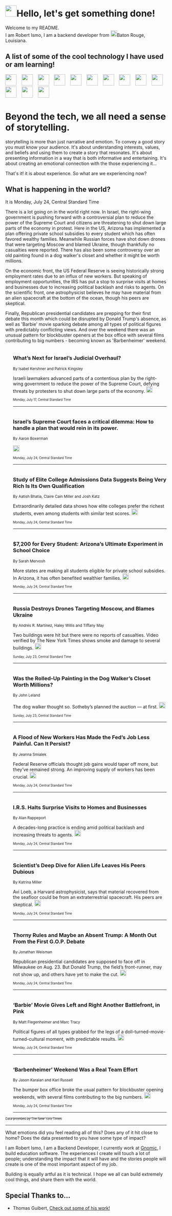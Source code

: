 <h1><img src="https://emojis.slackmojis.com/emojis/images/1643514375/3493/hot-coffee.gif?1643514375" width="35"/>Hello, let's get something done!</h1>

<p>Welcome to my README.<br/>
I am Robert Ismo, I am a backend developer from <img src="https://emojis.slackmojis.com/emojis/images/1638395689/50435/moulin_rouge.png?1638395689" width="20"/>Baton Rouge, Louisiana.</p>
<h2>A list of some of the cool technology I have used or am learning!</h2>
<p>
<img src="https://emojis.slackmojis.com/emojis/images/1643516091/21142/meow_bongotap.gif?1643516091" width="35" alt="">
<img src="https://img.shields.io/badge/Favorite%20Frontend%20Framework-SvelteKit-f83903" alt="">
<img src="https://img.shields.io/badge/Second%20Favorite-Vue-40b581" alt="">
<img src="https://img.shields.io/badge/Most%20Used%20Runtime-Nodejs-78b061" alt="">
<img src="https://emojis.slackmojis.com/emojis/images/1643517416/34482/fire.gif?1643517416" width="35" alt="">
<img src="https://img.shields.io/badge/Javascript%20But%20Better-Typescript-0078ca" alt="">
<img src="https://img.shields.io/badge/Favorite%20Language-Elixir-3e244d" alt="">
<img src="https://img.shields.io/badge/Containerize%20Everything-Docker-6ac9ef" alt="">
<img src="https://emojis.slackmojis.com/emojis/images/1643514596/5999/meow_party.gif?1643514596" width="35" alt="">
<img src="https://img.shields.io/badge/API%20Love%20Language-Graphql-de32a5" alt="">
<img src="https://img.shields.io/badge/Our%20Favorite%20Version%20Controller-Git-e94f33" alt="">
<img src="https://img.shields.io/badge/Favorite%20Database-Redis-d42d1d" alt="">
<img src="https://emojis.slackmojis.com/emojis/images/1643514559/5584/deployparrot.gif?1643514559" width="35" alt="">
<img src="https://img.shields.io/badge/Container%20Interstate-RabbitMQ-f66200" alt="">
<img src="https://img.shields.io/badge/Gotta%20Learn-Kubernetes-316adf" alt="">
<img src="https://img.shields.io/badge/Really%20Mature%20Now-WASM-654fef" alt="">
<img src="https://emojis.slackmojis.com/emojis/images/1666642497/61942/dance_vibe.gif?1666642497" width="35" alt="">
<img src="https://img.shields.io/badge/For%20My%20M1-ARM64-657d96" alt="">
<img src="https://img.shields.io/badge/Loving%20This%20So%20Much-TailwindCSS-17bcb5" alt="">
<img src="https://img.shields.io/badge/Cool%20Build%20Tool-Vite-f9cb24" alt="">
<img src="https://emojis.slackmojis.com/emojis/images/1669231376/62819/working-on-it.gif?1669231376" width="35" alt="">
<img src="https://img.shields.io/badge/Fun%20and%20Easy%20Database-MongoDB-5f8c49" alt="">
<img src="https://img.shields.io/badge/JS%20Life%20Support-NPM-c73737" alt="">
<img src="https://img.shields.io/badge/I%20Liked%20It-DynamoDB-0073b9" alt="">
<img src="https://emojis.slackmojis.com/emojis/images/1643514045/46/question.gif?1643514045" width="35" alt="">
<img src="https://img.shields.io/badge/cool-React-60d6f9" alt="">
<img src="https://img.shields.io/badge/Future%20Big%20Project-Lambda-f37e00" alt="">
<img src="https://img.shields.io/badge/NPM%20But%20Better-PNPM-f1aa07" alt="">
<img src="https://emojis.slackmojis.com/emojis/images/1643514943/9662/fbwow.gif?1643514943" width="35" alt="">
<img src="https://img.shields.io/badge/First%20Language-C-662079" alt="">
<img src="https://img.shields.io/badge/Where%20I%20Deploy%20Frontend-Vercel-000000" alt="">
<img src="https://img.shields.io/badge/Who%20Does%20not%20Want%20an%20App-Swift-f9492a" alt="">
<img src="https://emojis.slackmojis.com/emojis/images/1643514058/151/javascript.png?1643514058" width="35" alt="">
<img src="https://img.shields.io/badge/cool-Python-fbd542" alt="">
<img src="https://img.shields.io/badge/Favorite%20Something-Stripe-656cdc" alt="">
<img src="https://img.shields.io/badge/Of%20Course-HTML5-ed6327" alt="">
<img src="https://emojis.slackmojis.com/emojis/images/1660415405/60731/bomb.gif?1660415405" width="35" alt="">
<img src="https://img.shields.io/badge/hate-CSS-2964ec" alt="">
<img src="https://img.shields.io/badge/Learning-CircleCI-141215" alt="">
<img src="https://img.shields.io/badge/Learning-Rust-fbbb3b" alt="">
<img src="https://emojis.slackmojis.com/emojis/images/1660415397/60712/writing-hand.gif?1660415397" width="35" alt="">
<img src="https://img.shields.io/badge/Dev%20Browser%20of%20Choice-Firefox-cc4e26" alt="">
<img src="https://img.shields.io/badge/Recoverying%20From%20Windows-UNIX-1781e3" alt="">
<img src="https://img.shields.io/badge/LOVE-LogSeq-90c1c2" alt="">
<img src="https://emojis.slackmojis.com/emojis/images/1643514066/223/kirby.gif?1643514066" width="35" alt="">
<img src="https://img.shields.io/badge/Daily%20Driver-MacOS-e6e6e8" alt="">
<img src="https://img.shields.io/badge/Git%20Server-Github-000000" alt="">
<img src="https://img.shields.io/badge/enjoyable-EC2-f17428" alt="">
<img src="https://emojis.slackmojis.com/emojis/images/1643514239/2069/excited.gif?1643514239" width="35" alt="">
</p>
<h1>Beyond the tech, we all need a sense of storytelling.</h1>
<p>storytelling is more than just narrative and emotion. To convey a good story you must know your audience. It's about understanding interests, values, and beliefs and using them to create a story that resonates. It's about presenting information in a way that is both informative and entertaining. It's about creating an emotional connection with the those experiencing it...</p>
<p>That's it! it is about experience. So what are we experiencing now?</p>
<h2>What is happening in the world?</h2>
<p>It is Monday, July 24, Central Standard Time</p>
<p>
There is a lot going on in the world right now. In Israel, the right-wing government is pushing forward with a controversial plan to reduce the power of the Supreme Court and citizens are threatening to shut down large parts of the economy in protest. Here in the US, Arizona has implemented a plan offering private school subsidies to every student which has often favored wealthy families. Meanwhile Russian forces have shot down drones that were targeting Moscow and blamed Ukraine, though thankfully no casualties were reported. There has also been some controversy over an old painting found in a dog walker&#39;s closet and whether it might be worth millions.

On the economic front, the US Federal Reserve is seeing historically strong employment rates due to an influx of new workers. But speaking of employment opportunities, the IRS has put a stop to surprise visits at homes and businesses due to increasing political backlash and risks to agents. On the scientific front, one astrophysicist believes he may have material from an alien spacecraft at the bottom of the ocean, though his peers are skeptical.

Finally, Republican presidential candidates are prepping for their first debate this month which could be disrupted by Donald Trump&#39;s absence, as well as &#39;Barbie&#39; movie sparking debate among all types of political figures with predictably conflicting views. And over the weekend there was an unusual pattern for blockbuster openers at the box office with several films contributing to big numbers - becoming known as &#39;Barbenheimer&#39; weekend.</p>
<ol>
<img src="https://img.shields.io/badge/-world-blue" alt="">
<h3>What’s Next for Israel’s Judicial Overhaul?</h3>
<sub>By Isabel Kershner and Patrick Kingsley</sub>
<p>Israeli lawmakers advanced parts of a contentious plan by the right-wing government to reduce the power of the Supreme Court, defying threats by protesters to shut down large parts of the economy.  <a href="https://nyti.ms/43DfeyP"><img src="https://developer.nytimes.com/files/poweredby_nytimes_30b.png?v=1583354208352" height="20"></a></p>
<sub><sub>Monday, July 17, Central Standard Time</sub></sub>
<hr/>
<img src="https://img.shields.io/badge/-world-blue" alt="">
<h3>Israel’s Supreme Court faces a critical dilemma: How to handle a plan that would rein in its power.</h3>
<sub>By Aaron Boxerman</sub>
<p>  <a href="https://nyti.ms/44Vem9R"><img src="https://developer.nytimes.com/files/poweredby_nytimes_30b.png?v=1583354208352" height="20"></a></p>
<sub><sub>Monday, July 24, Central Standard Time</sub></sub>
<hr/>
<img src="https://img.shields.io/badge/-upshot-blue" alt="">
<h3>Study of Elite College Admissions Data Suggests Being Very Rich Is Its Own Qualification</h3>
<sub>By Aatish Bhatia, Claire Cain Miller and Josh Katz</sub>
<p>Extraordinarily detailed data shows how elite colleges prefer the richest students, even among students with similar test scores.  <a href="https://nyti.ms/3Oq4jE9"><img src="https://developer.nytimes.com/files/poweredby_nytimes_30b.png?v=1583354208352" height="20"></a></p>
<sub><sub>Monday, July 24, Central Standard Time</sub></sub>
<hr/>
<img src="https://img.shields.io/badge/-us-blue" alt="">
<h3>$7,200 for Every Student: Arizona’s Ultimate Experiment in School Choice</h3>
<sub>By Sarah Mervosh</sub>
<p>More states are making all students eligible for private school subsidies. In Arizona, it has often benefited wealthier families.  <a href="https://nyti.ms/3Opf2im"><img src="https://developer.nytimes.com/files/poweredby_nytimes_30b.png?v=1583354208352" height="20"></a></p>
<sub><sub>Monday, July 24, Central Standard Time</sub></sub>
<hr/>
<img src="https://img.shields.io/badge/-world-blue" alt="">
<h3>Russia Destroys Drones Targeting Moscow, and Blames Ukraine</h3>
<sub>By Andrés R. Martínez, Haley Willis and Tiffany May</sub>
<p>Two buildings were hit but there were no reports of casualties. Video verified by The New York Times shows smoke and damage to several buildings.  <a href="https://nyti.ms/43Icosi"><img src="https://developer.nytimes.com/files/poweredby_nytimes_30b.png?v=1583354208352" height="20"></a></p>
<sub><sub>Sunday, July 23, Central Standard Time</sub></sub>
<hr/>
<img src="https://img.shields.io/badge/-nyregion-blue" alt="">
<h3>Was the Rolled-Up Painting in the Dog Walker’s Closet Worth Millions?</h3>
<sub>By John Leland</sub>
<p>The dog walker thought so. Sotheby’s planned the auction — at first.  <a href="https://nyti.ms/3Q8xhtJ"><img src="https://developer.nytimes.com/files/poweredby_nytimes_30b.png?v=1583354208352" height="20"></a></p>
<sub><sub>Sunday, July 23, Central Standard Time</sub></sub>
<hr/>
<img src="https://img.shields.io/badge/-business-blue" alt="">
<h3>A Flood of New Workers Has Made the Fed’s Job Less Painful. Can It Persist?</h3>
<sub>By Jeanna Smialek</sub>
<p>Federal Reserve officials thought job gains would taper off more, but they’ve remained strong. An improving supply of workers has been crucial.  <a href="https://nyti.ms/3NXCwte"><img src="https://developer.nytimes.com/files/poweredby_nytimes_30b.png?v=1583354208352" height="20"></a></p>
<sub><sub>Monday, July 24, Central Standard Time</sub></sub>
<hr/>
<img src="https://img.shields.io/badge/-us-blue" alt="">
<h3>I.R.S. Halts Surprise Visits to Homes and Businesses</h3>
<sub>By Alan Rappeport</sub>
<p>A decades-long practice is ending amid political backlash and increasing threats to agents.  <a href="https://nyti.ms/4522CCx"><img src="https://developer.nytimes.com/files/poweredby_nytimes_30b.png?v=1583354208352" height="20"></a></p>
<sub><sub>Monday, July 24, Central Standard Time</sub></sub>
<hr/>
<img src="https://img.shields.io/badge/-science-blue" alt="">
<h3>Scientist’s Deep Dive for Alien Life Leaves His Peers Dubious</h3>
<sub>By Katrina Miller</sub>
<p>Avi Loeb, a Harvard astrophysicist, says that material recovered from the seafloor could be from an extraterrestrial spacecraft. His peers are skeptical.  <a href="https://nyti.ms/46ZzQEi"><img src="https://developer.nytimes.com/files/poweredby_nytimes_30b.png?v=1583354208352" height="20"></a></p>
<sub><sub>Monday, July 24, Central Standard Time</sub></sub>
<hr/>
<img src="https://img.shields.io/badge/-us-blue" alt="">
<h3>Thorny Rules and Maybe an Absent Trump: A Month Out From the First G.O.P. Debate</h3>
<sub>By Jonathan Weisman</sub>
<p>Republican presidential candidates are supposed to face off in Milwaukee on Aug. 23. But Donald Trump, the field’s front-runner, may not show up, and others have yet to make the cut.  <a href="https://nyti.ms/3Os7ewa"><img src="https://developer.nytimes.com/files/poweredby_nytimes_30b.png?v=1583354208352" height="20"></a></p>
<sub><sub>Monday, July 24, Central Standard Time</sub></sub>
<hr/>
<img src="https://img.shields.io/badge/-us-blue" alt="">
<h3>‘Barbie’ Movie Gives Left and Right Another Battlefront, in Pink</h3>
<sub>By Matt Flegenheimer and Marc Tracy</sub>
<p>Political figures of all types grabbed for the legs of a doll-turned-movie-turned-cultural moment, with predictable results.  <a href="https://nyti.ms/3q0z3Ci"><img src="https://developer.nytimes.com/files/poweredby_nytimes_30b.png?v=1583354208352" height="20"></a></p>
<sub><sub>Monday, July 24, Central Standard Time</sub></sub>
<hr/>
<img src="https://img.shields.io/badge/-business-blue" alt="">
<h3>‘Barbenheimer’ Weekend Was a Real Team Effort</h3>
<sub>By Jason Karaian and Karl Russell</sub>
<p>The bumper box office broke the usual pattern for blockbuster opening weekends, with several films contributing to the big numbers.  <a href="https://nyti.ms/472OY3B"><img src="https://developer.nytimes.com/files/poweredby_nytimes_30b.png?v=1583354208352" height="20"></a></p>
<sub><sub>Monday, July 24, Central Standard Time</sub></sub>
<hr/>
</ol>
<a href="https://developer.nytimes.com"><sub><sub>Data provided by The New York Times</sub></sub></a>
<hr/>
<p>What emotions did you feel reading all of this? Does any of it hit close to home? Does the data presented to you have some type of impact?</p>
<p>I am Robert Ismo, I am a Backend Developer, I currently work at <a href="https://gnomic.education/">Gnomic</a>, I build education software. The experiences I create will touch a lot of people; understanding the impact that it will have and the stories people will create is one of the most important aspect of my job.</p>
<p>Building is equally artful as it is technical. I hope we all can build extremely cool things, and share them with the world.</p>
<h2>Special Thanks to...</h2>
<ul>
<li>Thomas Guibert, <a href="https://github.com/thmsgbrt/thmsgbrt">Check out some of his work!</a></li>
</ul>
